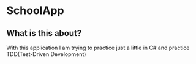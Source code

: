 # SchoolApp

## What is this about?

With this application I am trying to practice just a little in C# and practice TDD(Test-Driven Development)

